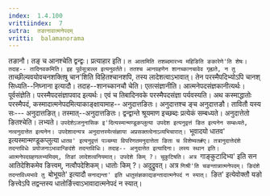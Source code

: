 ```yaml
---
index:  1.4.100
vrittiindex:  7
sutra:  तङानावात्मनेपदम्
vritti:  balamanorama 
---
```


तङानौ। तङ् च आनश्चेति द्वन्द्वः। प्रत्याहार इति। `त आतामिति तशब्दमारभ्य महिङिति ङकारेणे'ति शेषः। तदाह-- तादिनवकमिति। इह पूर्वसूत्राल्ल इत्यनुवर्तते। ततश्च आनग्रहणेन शानच्कानचावेव गृह्यते, न तु `ताच्छील्यवयोवचनशक्तिषु चान'शिति विहितश्चानशपि, तस्य लादेशत्वाऽभावात्। तेन परस्मैपदिभ्योऽपि चानश् सिध्यति--निघ्नाना इत्यादौ। तदाह--शानच्कानचौ चेति। एतत्संज्ञानीति। आत्मनेपदसंज्ञकानीत्यर्थः। पूर्वसंज्ञेति। परस्मैपदसंज्ञापवाद इत्यर्थः। एवं च तिबादिनवके परस्मैपदसंज्ञा पर्यवस्यति। अथ कस्माद्धातोः परस्मैपदं, कस्मादात्मनेपदमित्याकाङ्क्षायामाह-- अनुदात्तङितः। अनुदात्तश्च ङ्च अनुदात्तङौ। तावितौ यस्य सः--- अनुदात्तङित्। तस्मात्--अनुदात्तङितः। द्वन्द्वान्ते श्रूयमाण इच्छब्दः प्रत्येकं सम्बध्यते। अनुदात्तेतो ङितश्चेति। लभ्यते। `उपदेशेऽजनुनासिक इ'दित्यस्मान्मण्डूकप्लुत्या उपदेश इत्यनुवृत्तं ङित इत्यनेन सम्बध्यते, नत्वनुदात्तेत इत्यनेन। उपदेशादन्यत्र अनुदात्तस्येत्संज्ञाया अप्रसक्तत्वेनाऽव्यभिचारात्। `भूवादयो धातव' इत्यस्मान्मण्डूकप्लुत्या `धातव' इत्यनुवृत्तं पञ्चम्या विपरिणतमनुदात्तेता ङिता च विशेष्यत#ए। तत्रानुदात्तेदंशे तदन्तविधेः प्रयोजनाऽभावान्ङिदंशे तदन्तविधिः। तदाह-- अनुदात्तेत इत्यादिना। लस्य स्थान इति। आत्मनेपदग्रहणलभ्यमिदम्, तिङां लादेशत्वनियमात्। उपदेशे किम् ?। चुकुटिषति। अत्र `गाङ्कुटादिभ्य' इति सन आतिदेशिकमेव ङित्त्वम्, नत्वौपदेशिकम्। धातोः किम् ?। अदुद्रुवत्। अत्र `णिश्री'ति चङन्तान्नात्मनेपदम्। ङिदंशे तदन्तविध्यभावे तु `बोभूयते' इत्यादौ `सनाद्यन्ता' इति धातुसंज्ञकाद्यङन्तादात्मनेपदं न स्यात्। `ङित' इत्येवोक्तौ यङो ङित्त्वेऽपि तद्वन्तस्य धातोर्ङित्त्वाऽभावादात्मनेपदं न स्यात्।

